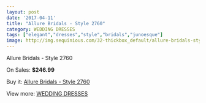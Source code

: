 ```yaml
---
layout: post
date: '2017-04-11'
title: "Allure Bridals - Style 2760"
category: WEDDING DRESSES
tags: ["elegant","dresses","style","bridals","junoesque"]
image: http://img.sequinious.com/32-thickbox_default/allure-bridals-style-2760.jpg
---
```

Allure Bridals - Style 2760

On Sales: **$246.99**
<a href="https://www.sequinious.com/wedding-dresses/11-allure-bridals-style-2760.html"><amp-img layout="responsive" width="600" height="600" src="//img.sequinious.com/32-thickbox_default/allure-bridals-style-2760.jpg" alt="Allure Bridals - Style 2760 0" /></a>
<a href="https://www.sequinious.com/wedding-dresses/11-allure-bridals-style-2760.html"><amp-img layout="responsive" width="600" height="600" src="//img.sequinious.com/34-thickbox_default/allure-bridals-style-2760.jpg" alt="Allure Bridals - Style 2760 1" /></a>
<a href="https://www.sequinious.com/wedding-dresses/11-allure-bridals-style-2760.html"><amp-img layout="responsive" width="600" height="600" src="//img.sequinious.com/33-thickbox_default/allure-bridals-style-2760.jpg" alt="Allure Bridals - Style 2760 2" /></a>

Buy it: [Allure Bridals - Style 2760](https://www.sequinious.com/wedding-dresses/11-allure-bridals-style-2760.html "Allure Bridals - Style 2760")

View more: [WEDDING DRESSES](https://www.sequinious.com/2-wedding-dresses "WEDDING DRESSES")